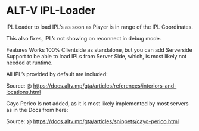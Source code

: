 # ALT-V IPL-Loader
IPL Loader to load IPL’s as soon as Player is in range of the IPL Coordinates.

This also fixes, IPL’s not showing on reconnect in debug mode.

Features
Works 100% Clientside as standalone, but you can add Serverside Support to be able to load IPLs from Server Side, which, is most likely not needed at runtime.

All IPL’s provided by default are included:

Source: @ https://docs.altv.mp/gta/articles/references/interiors-and-locations.html

Cayo Perico
Is not added, as it is most likely implemented by most servers as in the Docs from here:

Source: @ https://docs.altv.mp/gta/articles/snippets/cayo-perico.html
